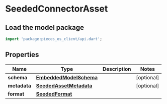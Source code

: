 # SeededConnectorAsset

## Load the model package
```dart
import 'package:pieces_os_client/api.dart';
```

## Properties
Name | Type | Description | Notes
------------ | ------------- | ------------- | -------------
**schema** | [**EmbeddedModelSchema**](EmbeddedModelSchema) |  | [optional] 
**metadata** | [**SeededAssetMetadata**](SeededAssetMetadata) |  | [optional] 
**format** | [**SeededFormat**](SeededFormat) |  | 




